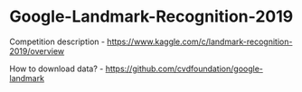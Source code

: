 # Google-Landmark-Recognition-2019

Competition description - https://www.kaggle.com/c/landmark-recognition-2019/overview

How to download data? - https://github.com/cvdfoundation/google-landmark

